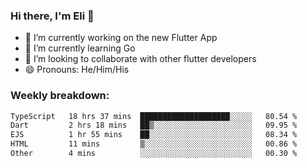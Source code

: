 ### Hi there, I'm Eli 👋
- 🔭 I’m currently working on the new Flutter App
- 🌱 I’m currently learning Go
- 🦄 I’m looking to collaborate with other flutter developers
- 😄 Pronouns: He/Him/His

### Weekly breakdown:
<!--START_SECTION:waka-->

```txt
TypeScript   18 hrs 37 mins  ████████████████████░░░░░   80.54 %
Dart         2 hrs 18 mins   ██▒░░░░░░░░░░░░░░░░░░░░░░   09.95 %
EJS          1 hr 55 mins    ██░░░░░░░░░░░░░░░░░░░░░░░   08.34 %
HTML         11 mins         ▒░░░░░░░░░░░░░░░░░░░░░░░░   00.86 %
Other        4 mins          ░░░░░░░░░░░░░░░░░░░░░░░░░   00.30 %
```

<!--END_SECTION:waka-->
